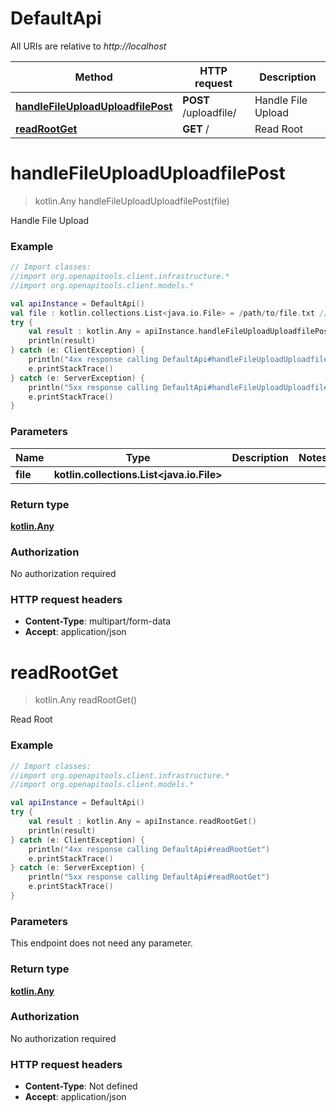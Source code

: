 # DefaultApi

All URIs are relative to *http://localhost*

Method | HTTP request | Description
------------- | ------------- | -------------
[**handleFileUploadUploadfilePost**](DefaultApi.md#handleFileUploadUploadfilePost) | **POST** /uploadfile/ | Handle File Upload
[**readRootGet**](DefaultApi.md#readRootGet) | **GET** / | Read Root


<a id="handleFileUploadUploadfilePost"></a>
# **handleFileUploadUploadfilePost**
> kotlin.Any handleFileUploadUploadfilePost(file)

Handle File Upload

### Example
```kotlin
// Import classes:
//import org.openapitools.client.infrastructure.*
//import org.openapitools.client.models.*

val apiInstance = DefaultApi()
val file : kotlin.collections.List<java.io.File> = /path/to/file.txt // kotlin.collections.List<java.io.File> | 
try {
    val result : kotlin.Any = apiInstance.handleFileUploadUploadfilePost(file)
    println(result)
} catch (e: ClientException) {
    println("4xx response calling DefaultApi#handleFileUploadUploadfilePost")
    e.printStackTrace()
} catch (e: ServerException) {
    println("5xx response calling DefaultApi#handleFileUploadUploadfilePost")
    e.printStackTrace()
}
```

### Parameters

Name | Type | Description  | Notes
------------- | ------------- | ------------- | -------------
 **file** | **kotlin.collections.List&lt;java.io.File&gt;**|  |

### Return type

[**kotlin.Any**](kotlin.Any.md)

### Authorization

No authorization required

### HTTP request headers

 - **Content-Type**: multipart/form-data
 - **Accept**: application/json

<a id="readRootGet"></a>
# **readRootGet**
> kotlin.Any readRootGet()

Read Root

### Example
```kotlin
// Import classes:
//import org.openapitools.client.infrastructure.*
//import org.openapitools.client.models.*

val apiInstance = DefaultApi()
try {
    val result : kotlin.Any = apiInstance.readRootGet()
    println(result)
} catch (e: ClientException) {
    println("4xx response calling DefaultApi#readRootGet")
    e.printStackTrace()
} catch (e: ServerException) {
    println("5xx response calling DefaultApi#readRootGet")
    e.printStackTrace()
}
```

### Parameters
This endpoint does not need any parameter.

### Return type

[**kotlin.Any**](kotlin.Any.md)

### Authorization

No authorization required

### HTTP request headers

 - **Content-Type**: Not defined
 - **Accept**: application/json

